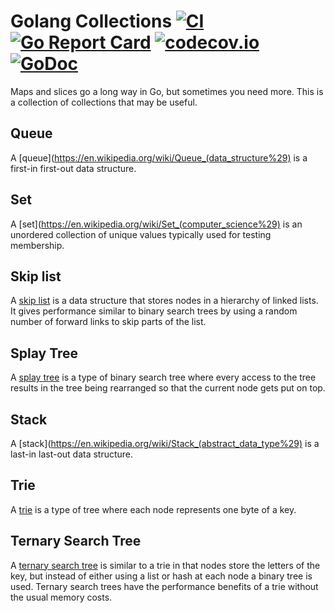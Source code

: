 # Golang Collections [![CI][1]][1] [![Go Report Card][2]][2] [![codecov.io][3]][4] [![GoDoc][5]][6]

[1]: https://github.com/billryan/collections/workflows/CI/badge.svg
[2]: https://goreportcard.com/badge/github.com/billryan/collections
[3]: https://codecov.io/github/billryan/collections/coverage.svg?branch=master "Coverage badge"
[4]: https://codecov.io/github/billryan/collections?branch=master "Codecov Status"
[5]: https://godoc.org/github.com/billryan/collections?status.svg "GoDoc badge"
[6]: https://godoc.org/github.com/billryan/collections "GoDoc"

Maps and slices go a long way in Go, but sometimes you need more. This is a collection of collections that may be useful.

## Queue
A [queue](https://en.wikipedia.org/wiki/Queue_(data_structure%29) is a first-in first-out data structure.

## Set
A [set](https://en.wikipedia.org/wiki/Set_(computer_science%29) is an unordered collection of unique values typically used for testing membership.

## Skip list
A [skip list](https://en.wikipedia.org/wiki/Skip_list) is a data structure that stores nodes in a hierarchy of linked lists. It gives performance similar to binary search trees by using a random number of forward links to skip parts of the list.

## Splay Tree

A [splay tree](https://en.wikipedia.org/wiki/Splay_tree) is a type of binary search tree where every access to the tree results in the tree being rearranged so that the current node gets put on top.

## Stack
A [stack](https://en.wikipedia.org/wiki/Stack_(abstract_data_type%29) is a last-in last-out data structure.

## Trie
A [trie](http://en.wikipedia.org/wiki/Trie) is a type of tree where each node represents one byte of a key.

## Ternary Search Tree

A [ternary search tree](http://en.wikipedia.org/wiki/Ternary_search_tree) is similar to a trie in that nodes store the letters of the key, but instead of either using a list or hash at each node a binary tree is used. Ternary search trees have the performance benefits of a trie without the usual memory costs.